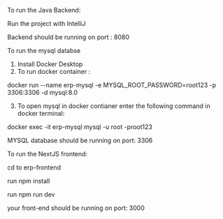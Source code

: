 To run the Java Backend:

Run the project with IntelliJ

Backend should be running on port : 8080

To run the mysql databse
1. Install Docker Desktop
2. To run docker container :
   
  docker run --name erp-mysql -e MYSQL_ROOT_PASSWORD=root123 -p 3306:3306 -d mysql:8.0

3. To open mysql in docker contianer enter the following command in docker terminal:
   
  docker exec -it erp-mysql mysql -u root -proot123

MYSQL database should be running on port: 3306

To run the NextJS frontend:

cd to erp-frontend

run npm install

run npm run dev

your front-end should be running on port: 3000
